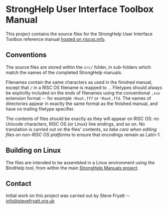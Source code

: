StrongHelp User Interface Toolbox Manual
========================================

This project contains the source files for the StrongHelp User Interface Toolbox reference manual [hosted on riscos.info](http://www.riscos.info/downloads/stronghelp/manuals/).


Conventions
-----------

The source files are stored within the `src/` folder, in sub-folders which match the names of the completed StrongHelp manuals.

Filenames contain the same characters as used in the finished manual, except that `/` in a RISC OS filename is mapped to `.`. Filetypes should always be explicitly included on the ends of filenames using the conventional `,xxx` extension format -- for example `!Root,fff` or `!Root,ffd`. The names of directories appear in exactly the same format as the finished manual, and have no trailing filetype specifier.

The contents of files should be exactly as they will appear on RISC OS: no Unicode characters, RISC OS (or Linux) line endings, and so on. No translation is carried out on the files' contents, so *take care when editing files on non-RISC OS platforms* to ensure that encodings remain as Latin-1.


Building on Linux
-----------------

The files are intended to be assembled in a Linux environment using the BindHelp tool, from within the main [StrongHelp Manuals project](https://github.com/riscos-dot-info/stronghelp-manuals).


Contact
-------

Initial work on this project was carried out by Steve Fryatt -- info@stevefryatt.org.uk